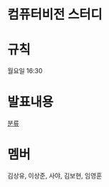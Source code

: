 # 컴퓨터비전 스터디
# 규칙
월요일 16:30
# 발표내용
[분류](https://alive-failing-42f.notion.site/4a30315343234cc99f5777ec28c3f6e5?pvs=4)
# 멤버
김상유, 이상준, 사야, 김보현, 임영훈
